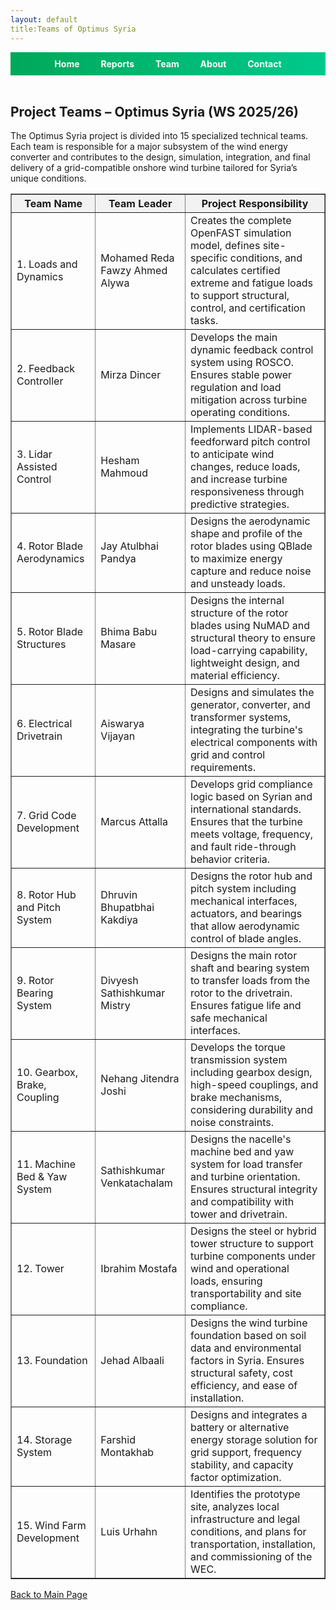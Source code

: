 ```yaml
---
layout: default
title:Teams of Optimus Syria
---
```


<link rel="stylesheet" href="assets/style.css">

<!-- Top Navigation -->
<div style="text-align:center; background:linear-gradient(90deg, #00a859, #00c98d); padding:10px;">
  <a href="index.html" style="color:white; margin:0 15px; font-weight:bold; text-decoration:none;">Home</a>
  <a href="week1.html" style="color:white; margin:0 15px; font-weight:bold; text-decoration:none;">Reports</a>
  <a href="team.html" style="color:white; margin:0 15px; font-weight:bold; text-decoration:none;">Team</a>
  <a href="about.html" style="color:white; margin:0 15px; font-weight:bold; text-decoration:none;">About</a>
  <a href="contact.html" style="color:white; margin:0 15px; font-weight:bold; text-decoration:none;">Contact</a>
</div>

<br>

<h2>Project Teams – Optimus Syria (WS 2025/26)</h2>

<p>The Optimus Syria project is divided into 15 specialized technical teams. Each team is responsible for a major subsystem of the wind energy converter and contributes to the design, simulation, integration, and final delivery of a grid-compatible onshore wind turbine tailored for Syria’s unique conditions.</p>

<table border="1" cellpadding="8" cellspacing="0" style="border-collapse: collapse; width: 100%;">
  <thead style="background-color: #f2f2f2;">
    <tr>
      <th>Team Name</th>
      <th>Team Leader</th>
      <th>Project Responsibility</th>
    </tr>
  </thead>
  <tbody>
    <tr>
      <td>1. Loads and Dynamics</td>
      <td>Mohamed Reda Fawzy Ahmed Alywa</td>
      <td>Creates the complete OpenFAST simulation model, defines site-specific conditions, and calculates certified extreme and fatigue loads to support structural, control, and certification tasks.</td>
    </tr>
    <tr>
      <td>2. Feedback Controller</td>
      <td>Mirza Dincer</td>
      <td>Develops the main dynamic feedback control system using ROSCO. Ensures stable power regulation and load mitigation across turbine operating conditions.</td>
    </tr>
    <tr>
      <td>3. Lidar Assisted Control</td>
      <td>Hesham Mahmoud</td>
      <td>Implements LIDAR-based feedforward pitch control to anticipate wind changes, reduce loads, and increase turbine responsiveness through predictive strategies.</td>
    </tr>
    <tr>
      <td>4. Rotor Blade Aerodynamics</td>
      <td>Jay Atulbhai Pandya</td>
      <td>Designs the aerodynamic shape and profile of the rotor blades using QBlade to maximize energy capture and reduce noise and unsteady loads.</td>
    </tr>
    <tr>
      <td>5. Rotor Blade Structures</td>
      <td>Bhima Babu Masare</td>
      <td>Designs the internal structure of the rotor blades using NuMAD and structural theory to ensure load-carrying capability, lightweight design, and material efficiency.</td>
    </tr>
    <tr>
      <td>6. Electrical Drivetrain</td>
      <td>Aiswarya Vijayan</td>
      <td>Designs and simulates the generator, converter, and transformer systems, integrating the turbine's electrical components with grid and control requirements.</td>
    </tr>
    <tr>
      <td>7. Grid Code Development</td>
      <td>Marcus Attalla</td>
      <td>Develops grid compliance logic based on Syrian and international standards. Ensures that the turbine meets voltage, frequency, and fault ride-through behavior criteria.</td>
    </tr>
    <tr>
      <td>8. Rotor Hub and Pitch System</td>
      <td>Dhruvin Bhupatbhai Kakdiya</td>
      <td>Designs the rotor hub and pitch system including mechanical interfaces, actuators, and bearings that allow aerodynamic control of blade angles.</td>
    </tr>
    <tr>
      <td>9. Rotor Bearing System</td>
      <td>Divyesh Sathishkumar Mistry</td>
      <td>Designs the main rotor shaft and bearing system to transfer loads from the rotor to the drivetrain. Ensures fatigue life and safe mechanical interfaces.</td>
    </tr>
    <tr>
      <td>10. Gearbox, Brake, Coupling</td>
      <td>Nehang Jitendra Joshi</td>
      <td>Develops the torque transmission system including gearbox design, high-speed couplings, and brake mechanisms, considering durability and noise constraints.</td>
    </tr>
    <tr>
      <td>11. Machine Bed & Yaw System</td>
      <td>Sathishkumar Venkatachalam</td>
      <td>Designs the nacelle's machine bed and yaw system for load transfer and turbine orientation. Ensures structural integrity and compatibility with tower and drivetrain.</td>
    </tr>
    <tr>
      <td>12. Tower</td>
      <td>Ibrahim Mostafa</td>
      <td>Designs the steel or hybrid tower structure to support turbine components under wind and operational loads, ensuring transportability and site compliance.</td>
    </tr>
    <tr>
      <td>13. Foundation</td>
      <td>Jehad Albaali</td>
      <td>Designs the wind turbine foundation based on soil data and environmental factors in Syria. Ensures structural safety, cost efficiency, and ease of installation.</td>
    </tr>
    <tr>
      <td>14. Storage System</td>
      <td>Farshid Montakhab</td>
      <td>Designs and integrates a battery or alternative energy storage solution for grid support, frequency stability, and capacity factor optimization.</td>
    </tr>
    <tr>
      <td>15. Wind Farm Development</td>
      <td>Luis Urhahn</td>
      <td>Identifies the prototype site, analyzes local infrastructure and legal conditions, and plans for transportation, installation, and commissioning of the WEC.</td>
    </tr>
  </tbody>
</table>


<link rel="stylesheet" href="assets/style.css">

[Back to Main Page](index.md)

<style>
footer { display: none; }
</style>
